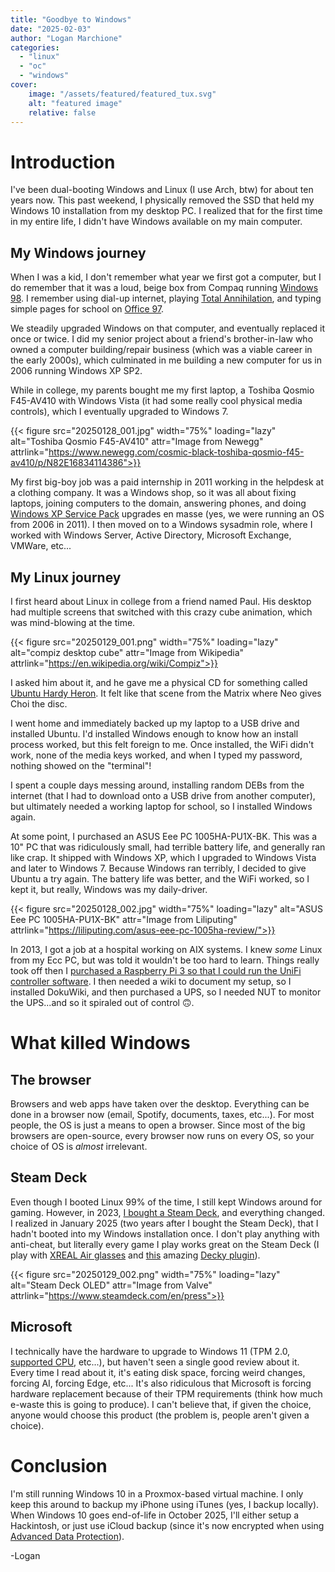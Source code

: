 ```yaml
---
title: "Goodbye to Windows"
date: "2025-02-03"
author: "Logan Marchione"
categories: 
  - "linux"
  - "oc"
  - "windows"
cover:
    image: "/assets/featured/featured_tux.svg"
    alt: "featured image"
    relative: false
---
```


# Introduction

I've been dual-booting Windows and Linux (I use Arch, btw) for about ten years now. This past weekend, I physically removed the SSD that held my Windows 10 installation from my desktop PC. I realized that for the first time in my entire life, I didn't have Windows available on my main computer.

## My Windows journey

When I was a kid, I don't remember what year we first got a computer, but I do remember that it was a loud, beige box from Compaq running [Windows 98](https://en.wikipedia.org/wiki/Windows_98). I remember using dial-up internet, playing [Total Annihilation](https://en.wikipedia.org/wiki/Total_Annihilation), and typing simple pages for school on [Office 97](https://en.wikipedia.org/wiki/Microsoft_Office_97).

We steadily upgraded Windows on that computer, and eventually replaced it once or twice. I did my senior project about a friend's brother-in-law who owned a computer building/repair business (which was a viable career in the early 2000s), which culminated in me building a new computer for us in 2006 running Windows XP SP2.

While in college, my parents bought me my first laptop, a Toshiba Qosmio F45-AV410 with Windows Vista (it had some really cool physical media controls), which I eventually upgraded to Windows 7.

{{< figure src="20250128_001.jpg" width="75%" loading="lazy" alt="Toshiba Qosmio F45-AV410" attr="Image from Newegg" attrlink="https://www.newegg.com/cosmic-black-toshiba-qosmio-f45-av410/p/N82E16834114386">}}

My first big-boy job was a paid internship in 2011 working in the helpdesk at a clothing company. It was a Windows shop, so it was all about fixing laptops, joining computers to the domain, answering phones, and doing [Windows XP Service Pack](https://en.wikipedia.org/wiki/Windows_XP#Service_packs) upgrades en masse (yes, we were running an OS from 2006 in 2011). I then moved on to a Windows sysadmin role, where I worked with Windows Server, Active Directory, Microsoft Exchange, VMWare, etc...

## My Linux journey

I first heard about Linux in college from a friend named Paul. His desktop had multiple screens that switched with this crazy cube animation, which was mind-blowing at the time.

{{< figure src="20250129_001.png" width="75%" loading="lazy" alt="compiz desktop cube" attr="Image from Wikipedia" attrlink="https://en.wikipedia.org/wiki/Compiz">}}

I asked him about it, and he gave me a physical CD for something called [Ubuntu Hardy Heron](https://en.wikipedia.org/wiki/Ubuntu_version_history#0804). It felt like that scene from the Matrix where Neo gives Choi the disc.

I went home and immediately backed up my laptop to a USB drive and installed Ubuntu. I'd installed Windows enough to know how an install process worked, but this felt foreign to me. Once installed, the WiFi didn't work, none of the media keys worked, and when I typed my password, nothing showed on the "terminal"!

I spent a couple days messing around, installing random DEBs from the internet (that I had to download onto a USB drive from another computer), but ultimately needed a working laptop for school, so I installed Windows again.

At some point, I purchased an ASUS Eee PC 1005HA-PU1X-BK. This was a 10" PC that was ridiculously small, had terrible battery life, and generally ran like crap. It shipped with Windows XP, which I upgraded to Windows Vista and later to Windows 7. Because Windows ran terribly, I decided to give Ubuntu a try again. The battery life was better, and the WiFi worked, so I kept it, but really, Windows was my daily-driver.

{{< figure src="20250128_002.jpg" width="75%" loading="lazy" alt="ASUS Eee PC 1005HA-PU1X-BK" attr="Image from Liliputing" attrlink="https://liliputing.com/asus-eee-pc-1005ha-review/">}}

In 2013, I got a job at a hospital working on AIX systems. I knew *some* Linux from my Ecc PC, but was told it wouldn't be too hard to learn. Things really took off then I [purchased a Raspberry Pi 3 so that I could run the UniFi controller software](/2016/11/ubiquiti-unifi-controller-setup-on-raspberry-pi-3/). I then needed a wiki to document my setup, so I installed DokuWiki, and then purchased a UPS, so I needed NUT to monitor the UPS...and so it spiraled out of control 🙃.

# What killed Windows

## The browser

Browsers and web apps have taken over the desktop. Everything can be done in a browser now (email, Spotify, documents, taxes, etc...). For most people, the OS is just a means to open a browser. Since most of the big browsers are open-source, every browser now runs on every OS, so your choice of OS is *almost* irrelevant.

## Steam Deck

Even though I booted Linux 99% of the time, I still kept Windows around for gaming. However, in 2023, [I bought a Steam Deck](/2023/01/my-experience-replacing-the-steam-deck-ssd/), and everything changed. I realized in January 2025 (two years after I bought the Steam Deck), that I hadn't booted into my Windows installation once. I don't play anything with anti-cheat, but literally every game I play works great on the Steam Deck (I play with [XREAL Air glasses](https://us.shop.xreal.com/products/xreal-air) and [this](https://github.com/wheaney/XRLinuxDriver#steam-deck-via-decky-loader) amazing [Decky plugin](https://github.com/SteamDeckHomebrew/decky-loader)).

{{< figure src="20250129_002.png" width="75%" loading="lazy" alt="Steam Deck OLED" attr="Image from Valve" attrlink="https://www.steamdeck.com/en/press">}}

## Microsoft

I technically have the hardware to upgrade to Windows 11 (TPM 2.0, [supported CPU](https://learn.microsoft.com/en-us/windows-hardware/design/minimum/supported/windows-11-supported-amd-processors), etc...), but haven't seen a single good review about it. Every time I read about it, it's eating disk space, forcing weird changes, forcing AI, forcing Edge, etc... It's also ridiculous that Microsoft is forcing hardware replacement because of their TPM requirements (think how much e-waste this is going to produce). I can't believe that, if given the choice, anyone would choose this product (the problem is, people aren't given a choice).

# Conclusion

I'm still running Windows 10 in a Proxmox-based virtual machine. I only keep this around to backup my iPhone using iTunes (yes, I backup locally). When Windows 10 goes end-of-life in October 2025, I'll either setup a Hackintosh, or just use iCloud backup (since it's now encrypted when using [Advanced Data Protection](https://support.apple.com/guide/security/advanced-data-protection-for-icloud-sec973254c5f/web)).

\-Logan
